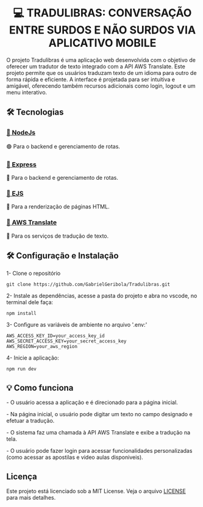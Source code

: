 <h1 align="center"> 💻 TRADULIBRAS: CONVERSAÇÃO ENTRE SURDOS E NÃO SURDOS VIA APLICATIVO MOBILE </h1>
<p> O projeto Tradulibras é uma aplicação web desenvolvida com o objetivo de oferecer um tradutor de texto integrado com a API AWS Translate. Este projeto permite que os usuários traduzam texto de um idioma para outro de forma rápida e eficiente. A interface é projetada para ser intuitiva e amigável, oferecendo também recursos adicionais como login, logout e um menu interativo. </p>

<h2> 🛠 Tecnologias </h2>

<h3 align="left">
    <a href="https://nodejs.org/en">🔗 NodeJs</a>
</h3>
<p align="left">🟢 Para o backend e gerenciamento de rotas.</p>

<h3 align="left">
    <a href="https://expressjs.com">🔗 Express</a>
</h3>
<p align="left">🚀 Para o backend e gerenciamento de rotas.</p>


<h3 align="left">
    <a href="https://ejs.co">🔗 EJS</a>
</h3>
<p align="left">📄 Para a renderização de páginas HTML.</p>


<h3 align="left">
    <a href="https://aws.amazon.com/pt/translate/">🔗 AWS Translate</a>
</h3>
<p align="left">📝 Para os serviços de tradução de texto.</p>


<h2> 🛠 Configuração e Instalação </h2>

<p> 1- Clone o repositório </p>

```
git clone https://github.com/GabrielGeribola/Tradulibras.git
```
<p>2- Instale as dependências, acesse a pasta do projeto e abra no vscode, no terminal dele faça: </p>

```
npm install
```

<p>3- Configure as variáveis de ambiente no arquivo '.env:'</p>

```
AWS_ACCESS_KEY_ID=your_access_key_id
AWS_SECRET_ACCESS_KEY=your_secret_access_key
AWS_REGION=your_aws_region
```

<p>4- Inicie a aplicação: </p>

```
npm run dev
```


<h2>💡 Como funciona</h3>
<p>- O usuário acessa a aplicação e é direcionado para a página inicial.</p>
<p>- Na página inicial, o usuário pode digitar um texto no campo designado e efetuar a tradução. </p>
<p>- O sistema faz uma chamada à API AWS Translate e exibe a tradução na tela.</p>
<p>- O usuário pode fazer login para acessar funcionalidades personalizadas (como acessar as apostilas e video aulas disponiveis).</p>


<h2> Licença </h2>
<p>Este projeto está licenciado sob a MIT License. Veja o arquivo <a href="https://github.com/GabrielGeribola/ProjetoTraduLibras?tab=MIT-1-ov-file#readme">LICENSE</a> para mais detalhes. </p>
